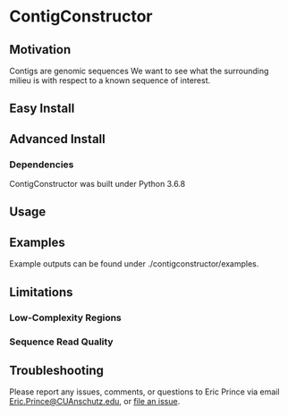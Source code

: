 # ContigConstructor

## Motivation

Contigs are genomic sequences
We want to see what the surrounding milieu is with respect to a known sequence of interest.

## Easy Install

## Advanced Install

### Dependencies

ContigConstructor was built under Python 3.6.8

## Usage

## Examples

Example outputs can be found under ./contigconstructor/examples.

## Limitations

### Low-Complexity Regions

### Sequence Read Quality

## Troubleshooting

Please report any issues, comments, or questions to Eric Prince via email Eric.Prince@CUAnschutz.edu, or [file an issue](https://github.com/princeew/contigconstructor/issues).
